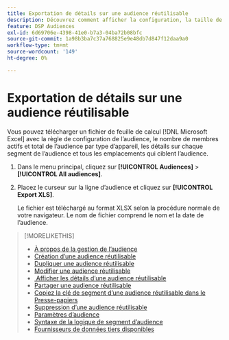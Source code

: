 ```yaml
---
title: Exportation de détails sur une audience réutilisable
description: Découvrez comment afficher la configuration, la taille de l’audience et les emplacements ciblés pour une audience réutilisable.
feature: DSP Audiences
exl-id: 6d69706e-4398-41e0-b7a3-04ba72b08bfc
source-git-commit: 1a98b3ba7c37a768825e9e48db7d847f12daa9a0
workflow-type: tm+mt
source-wordcount: '149'
ht-degree: 0%

---
```


# Exportation de détails sur une audience réutilisable

Vous pouvez télécharger un fichier de feuille de calcul [!DNL Microsoft Excel] avec la règle de configuration de l’audience, le nombre de membres actifs et total de l’audience par type d’appareil, les détails sur chaque segment de l’audience et tous les emplacements qui ciblent l’audience.

1. Dans le menu principal, cliquez sur **[!UICONTROL Audiences]** > **[!UICONTROL All audiences]**.

1. Placez le curseur sur la ligne d’audience et cliquez sur **[!UICONTROL Export XLS]**.

   Le fichier est téléchargé au format XLSX selon la procédure normale de votre navigateur. Le nom de fichier comprend le nom et la date de l’audience.

>[!MORELIKETHIS]
>
>* [À propos de la gestion de l’audience](audience-about.md)
>* [Création d’une audience réutilisable](reusable-audience-create.md)
>* [Dupliquer une audience réutilisable](reusable-audience-duplicate.md)
>* [Modifier une audience réutilisable](reusable-audience-edit.md)
>* [&#x200B; Afficher les détails d’une audience réutilisable](reusable-audience-view-details.md)
>* [Partager une audience réutilisable](reusable-audience-share.md)
>* [Copiez la clé de segment d’une audience réutilisable dans le Presse-papiers](reusable-audience-clipboard.md)
>* [Suppression d’une audience réutilisable](reusable-audience-delete.md)
>* [Paramètres d’audience](audience-settings.md)
>* [Syntaxe de la logique de segment d’audience](audience-segment-logic-syntax.md)
>* [Fournisseurs de données tiers disponibles](third-party-data-providers.md)
